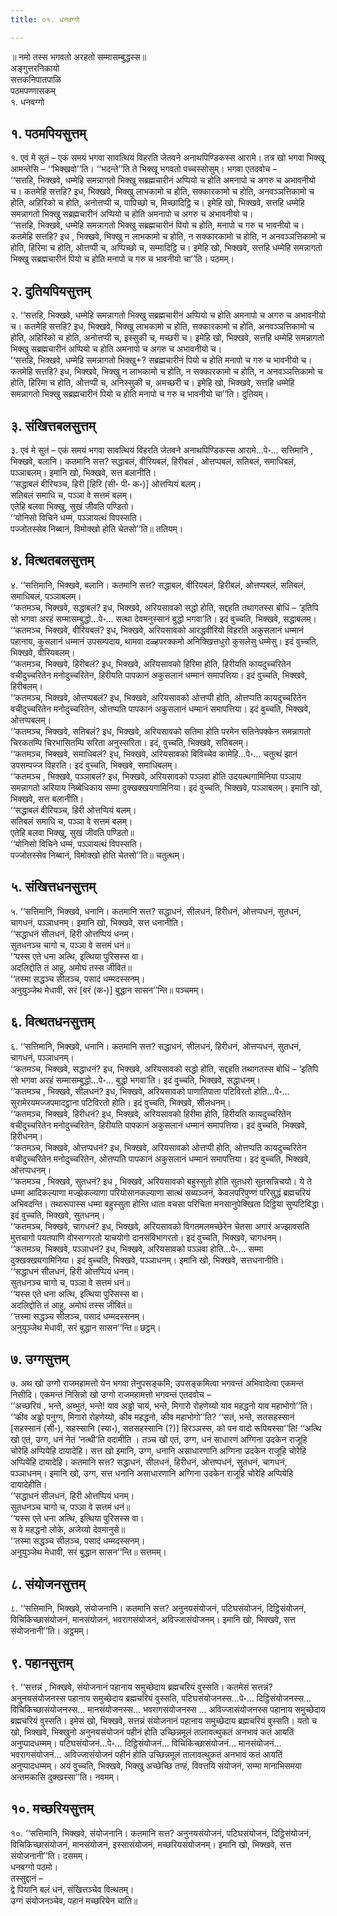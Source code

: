 ```yaml
---
title: ०१. धनवग्गो

---
```

॥ नमो तस्स भगवतो अरहतो सम्मासम्बुद्धस्स॥  
अङ्गुत्तरनिकायो  
सत्तकनिपातपाळि  
पठमपण्णासकम्  
१. धनवग्गो  


## १. पठमपियसुत्तम्

१. एवं मे सुतं – एकं समयं भगवा सावत्थियं विहरति जेतवने अनाथपिण्डिकस्स आरामे। तत्र खो भगवा भिक्खू आमन्तेसि – ‘‘भिक्खवो’’ति। ‘‘भदन्ते’’ति ते भिक्खू भगवतो पच्चस्सोसुम्। भगवा एतदवोच –  
‘‘सत्तहि, भिक्खवे, धम्मेहि समन्नागतो भिक्खु सब्रह्मचारीनं अप्पियो च होति अमनापो च अगरु च अभावनीयो च। कतमेहि सत्तहि? इध, भिक्खवे, भिक्खु लाभकामो च होति, सक्कारकामो च होति, अनवञ्ञत्तिकामो च होति, अहिरिको च होति, अनोत्तप्पी च, पापिच्छो च, मिच्छादिट्ठि च। इमेहि खो, भिक्खवे, सत्तहि धम्मेहि समन्नागतो भिक्खु सब्रह्मचारीनं अप्पियो च होति अमनापो च अगरु च अभावनीयो च।  
‘‘सत्तहि, भिक्खवे, धम्मेहि समन्नागतो भिक्खु सब्रह्मचारीनं पियो च होति, मनापो च गरु च भावनीयो च। कतमेहि सत्तहि? इध , भिक्खवे, भिक्खु न लाभकामो च होति, न सक्कारकामो च होति, न अनवञ्ञत्तिकामो च होति, हिरिमा च होति, ओत्तप्पी च, अप्पिच्छो च, सम्मादिट्ठि च। इमेहि खो, भिक्खवे, सत्तहि धम्मेहि समन्नागतो भिक्खु सब्रह्मचारीनं पियो च होति मनापो च गरु च भावनीयो चा’’ति। पठमम्।  


## २. दुतियपियसुत्तम्

२. ‘‘सत्तहि, भिक्खवे, धम्मेहि समन्नागतो भिक्खु सब्रह्मचारीनं अप्पियो च होति अमनापो च अगरु च अभावनीयो च। कतमेहि सत्तहि? इध, भिक्खवे, भिक्खु लाभकामो च होति, सक्कारकामो च होति, अनवञ्ञत्तिकामो च होति, अहिरिको च होति, अनोत्तप्पी च, इस्सुकी च, मच्छरी च। इमेहि खो, भिक्खवे, सत्तहि धम्मेहि समन्नागतो भिक्खु सब्रह्मचारीनं अप्पियो च होति अमनापो च अगरु च अभावनीयो च।  
‘‘सत्तहि, भिक्खवे, धम्मेहि समन्नागतो भिक्खु+? सब्रह्मचारीनं पियो च होति मनापो च गरु च भावनीयो च। कतमेहि सत्तहि? इध, भिक्खवे, भिक्खु न लाभकामो च होति, न सक्कारकामो च होति, न अनवञ्ञत्तिकामो च होति, हिरिमा च होति, ओत्तप्पी च, अनिस्सुकी च, अमच्छरी च। इमेहि खो, भिक्खवे, सत्तहि धम्मेहि समन्नागतो भिक्खु सब्रह्मचारीनं पियो च होति मनापो च गरु च भावनीयो चा’’ति। दुतियम्।  


## ३. संखित्तबलसुत्तम्

३. एवं मे सुतं – एकं समयं भगवा सावत्थियं विहरति जेतवने अनाथपिण्डिकस्स आरामे…पे॰… सत्तिमानि , भिक्खवे, बलानि। कतमानि सत्त? सद्धाबलं, वीरियबलं, हिरीबलं , ओत्तप्पबलं, सतिबलं, समाधिबलं, पञ्ञाबलम्। इमानि खो, भिक्खवे, सत्त बलानीति।  
‘‘सद्धाबलं वीरियञ्च, हिरी [हिरि (सी॰ पी॰ क॰)] ओत्तप्पियं बलम्।  
सतिबलं समाधि च, पञ्ञा वे सत्तमं बलम्।  
एतेहि बलवा भिक्खु, सुखं जीवति पण्डितो।  
‘‘योनिसो विचिने धम्मं, पञ्ञायत्थं विपस्सति।  
पज्जोतस्सेव निब्बानं, विमोक्खो होति चेतसो’’ति॥ ततियम्।  


## ४. वित्थतबलसुत्तम्

४. ‘‘सत्तिमानि, भिक्खवे, बलानि। कतमानि सत्त? सद्धाबल, वीरियबलं, हिरीबलं, ओत्तप्पबलं, सतिबलं, समाधिबलं, पञ्ञाबलम्।  
‘‘कतमञ्च, भिक्खवे, सद्धाबलं? इध, भिक्खवे, अरियसावको सद्धो होति, सद्दहति तथागतस्स बोधिं – ‘इतिपि सो भगवा अरहं सम्मासम्बुद्धो…पे॰… सत्था देवमनुस्सानं बुद्धो भगवा’ति। इदं वुच्चति, भिक्खवे, सद्धाबलम्।  
‘‘कतमञ्च, भिक्खवे, वीरियबलं? इध, भिक्खवे, अरियसावको आरद्धवीरियो विहरति अकुसलानं धम्मानं पहानाय, कुसलानं धम्मानं उपसम्पदाय, थामवा दळ्हपरक्कमो अनिक्खित्तधुरो कुसलेसु धम्मेसु। इदं वुच्चति, भिक्खवे, वीरियबलम्।  
‘‘कतमञ्च, भिक्खवे, हिरीबलं? इध, भिक्खवे, अरियसावको हिरिमा होति, हिरीयति कायदुच्चरितेन वचीदुच्चरितेन मनोदुच्चरितेन, हिरीयति पापकानं अकुसलानं धम्मानं समापत्तिया। इदं वुच्चति, भिक्खवे, हिरीबलम्।  
‘‘कतमञ्च, भिक्खवे, ओत्तप्पबलं? इध, भिक्खवे, अरियसावको ओत्तप्पी होति, ओत्तप्पति कायदुच्चरितेन वचीदुच्चरितेन मनोदुच्चरितेन, ओत्तप्पति पापकानं अकुसलानं धम्मानं समापत्तिया। इदं वुच्चति, भिक्खवे, ओत्तप्पबलम्।  
‘‘कतमञ्च, भिक्खवे, सतिबलं? इध, भिक्खवे, अरियसावको सतिमा होति परमेन सतिनेपक्केन समन्नागतो चिरकतम्पि चिरभासितम्पि सरिता अनुस्सरिता। इदं, वुच्चति, भिक्खवे, सतिबलम्।  
‘‘कतमञ्च, भिक्खवे, समाधिबलं? इध, भिक्खवे, अरियसावको विविच्चेव कामेहि…पे॰… चतुत्थं झानं उपसम्पज्ज विहरति। इदं वुच्चति, भिक्खवे, समाधिबलम्।  
‘‘कतमञ्च , भिक्खवे, पञ्ञाबलं? इध, भिक्खवे, अरियसावको पञ्ञवा होति उदयत्थगामिनिया पञ्ञाय समन्नागतो अरियाय निब्बेधिकाय सम्मा दुक्खक्खयगामिनिया। इदं वुच्चति, भिक्खवे, पञ्ञाबलम्। इमानि खो, भिक्खवे, सत्त बलानीति।  
‘‘सद्धाबलं वीरियञ्च, हिरी ओत्तप्पियं बलम्।  
सतिबलं समाधि च, पञ्ञा वे सत्तमं बलम्।  
एतेहि बलवा भिक्खु, सुखं जीवति पण्डितो॥  
‘‘योनिसो विचिने धम्मं, पञ्ञायत्थं विपस्सति।  
पज्जोतस्सेव निब्बानं, विमोक्खो होति चेतसो’’ति॥ चतुत्थम्।  


## ५. संखित्तधनसुत्तम्

५. ‘‘सत्तिमानि, भिक्खवे, धनानि। कतमानि सत्त? सद्धाधनं, सीलधनं, हिरीधनं, ओत्तप्पधनं, सुतधनं, चागधनं, पञ्ञाधनम्। इमानि खो, भिक्खवे, सत्त धनानीति।  
‘‘सद्धाधनं सीलधनं, हिरी ओत्तप्पियं धनम्।  
सुतधनञ्च चागो च, पञ्ञा वे सत्तमं धनं॥  
‘‘यस्स एते धना अत्थि, इत्थिया पुरिसस्स वा।  
अदलिद्दोति तं आहु, अमोघं तस्स जीवितं॥  
‘‘तस्मा सद्धञ्च सीलञ्च, पसादं धम्मदस्सनम्।  
अनुयुञ्जेथ मेधावी, सरं [वरं (क॰)] बुद्धान सासन’’न्ति॥ पञ्चमम्।  


## ६. वित्थतधनसुत्तम्

६. ‘‘सत्तिमानि, भिक्खवे, धनानि। कतमानि सत्त? सद्धाधनं, सीलधनं, हिरीधनं, ओत्तप्पधनं, सुतधनं, चागधनं, पञ्ञाधनम्।  
‘‘कतमञ्च, भिक्खवे, सद्धाधनं? इध, भिक्खवे, अरियसावको सद्धो होति, सद्दहति तथागतस्स बोधिं – ‘इतिपि सो भगवा अरहं सम्मासम्बुद्धो…पे॰… बुद्धो भगवा’ति। इदं वुच्चति, भिक्खवे, सद्धाधनम्।  
‘‘कतमञ्च , भिक्खवे, सीलधनं? इध, भिक्खवे, अरियसावको पाणातिपाता पटिविरतो होति…पे॰… सुरामेरयमज्जपमादट्ठाना पटिविरतो होति। इदं वुच्चति, भिक्खवे, सीलधनम्।  
‘‘कतमञ्च, भिक्खवे, हिरीधनं? इध, भिक्खवे, अरियसावको हिरीमा होति, हिरीयति कायदुच्चरितेन वचीदुच्चरितेन मनोदुच्चरितेन, हिरीयति पापकानं अकुसलानं धम्मानं समापत्तिया। इदं वुच्चति, भिक्खवे, हिरीधनम्।  
‘‘कतमञ्च, भिक्खवे, ओत्तप्पधनं? इध, भिक्खवे, अरियसावको ओत्तप्पी होति, ओत्तप्पति कायदुच्चरितेन वचीदुच्चरितेन मनोदुच्चरितेन, ओत्तप्पति पापकानं अकुसलानं धम्मानं समापत्तिया। इदं वुच्चति, भिक्खवे, ओत्तप्पधनम्।  
‘‘कतमञ्च , भिक्खवे, सुतधनं? इध , भिक्खवे, अरियसावको बहुस्सुतो होति सुतधरो सुतसन्निचयो। ये ते धम्मा आदिकल्याणा मज्झेकल्याणा परियोसानकल्याणा सात्थं सब्यञ्जनं, केवलपरिपुण्णं परिसुद्धं ब्रह्मचरियं अभिवदन्ति। तथारूपास्स धम्मा बहुस्सुता होन्ति धाता वचसा परिचिता मनसानुपेक्खिता दिट्ठिया सुप्पटिविद्धा। इदं वुच्चति, भिक्खवे, सुतधनम्।  
‘‘कतमञ्च, भिक्खवे, चागधनं? इध, भिक्खवे, अरियसावको विगतमलमच्छेरेन चेतसा अगारं अज्झावसति मुत्तचागो पयतपाणि वोस्सग्गरतो याचयोगो दानसंविभागरतो। इदं वुच्चति, भिक्खवे, चागधनम्।  
‘‘कतमञ्च, भिक्खवे, पञ्ञाधनं? इध, भिक्खवे, अरियसावको पञ्ञवा होति…पे॰… सम्मा दुक्खक्खयगामिनिया। इदं वुच्चति, भिक्खवे, पञ्ञाधनम्। इमानि खो, भिक्खवे, सत्तधनानीति।  
‘‘सद्धाधनं सीलधनं, हिरी ओत्तप्पियं धनम्।  
सुतधनञ्च चागो च, पञ्ञा वे सत्तमं धनं॥  
‘‘यस्स एते धना अत्थि, इत्थिया पुरिसस्स वा।  
अदलिद्दोति तं आहु, अमोघं तस्स जीवितं॥  
‘‘तस्मा सद्धञ्च सीलञ्च, पसादं धम्मदस्सनम्।  
अनुयुञ्जेथ मेधावी, सरं बुद्धान सासन’’न्ति॥ छट्ठम्।  


## ७. उग्गसुत्तम्

७. अथ खो उग्गो राजमहामत्तो येन भगवा तेनुपसङ्कमि; उपसङ्कमित्वा भगवन्तं अभिवादेत्वा एकमन्तं निसीदि। एकमन्तं निसिन्नो खो उग्गो राजमहामत्तो भगवन्तं एतदवोच –  
‘‘अच्छरियं , भन्ते, अब्भुतं, भन्ते! याव अड्ढो चायं, भन्ते, मिगारो रोहणेय्यो याव महद्धनो याव महाभोगो’’ति। ‘‘कीव अड्ढो पनुग्ग, मिगारो रोहणेय्यो, कीव महद्धनो, कीव महाभोगो’’ति? ‘‘सतं, भन्ते, सतसहस्सानं [सहस्सानं (सी॰), सहस्सानि (स्या॰), सतसहस्सानि (?)] हिरञ्ञस्स, को पन वादो रूपियस्सा’’ति! ‘‘अत्थि खो एतं, उग्ग, धनं नेतं ‘नत्थी’ति वदामीति । तञ्च खो एतं, उग्ग, धनं साधारणं अग्गिना उदकेन राजूहि चोरेहि अप्पियेहि दायादेहि। सत्त खो इमानि, उग्ग, धनानि असाधारणानि अग्गिना उदकेन राजूहि चोरेहि अप्पियेहि दायादेहि। कतमानि सत्त? सद्धाधनं, सीलधनं, हिरीधनं, ओत्तप्पधनं, सुतधनं, चागधनं, पञ्ञाधनम्। इमानि खो, उग्ग, सत्त धनानि असाधारणानि अग्गिना उदकेन राजूहि चोरेहि अप्पियेहि दायादेहीति।  
‘‘सद्धाधनं सीलधनं, हिरी ओत्तप्पियं धनम्।  
सुतधनञ्च चागो च, पञ्ञा वे सत्तमं धनं॥  
‘‘यस्स एते धना अत्थि, इत्थिया पुरिसस्स वा।  
स वे महद्धनो लोके, अजेय्यो देवमानुसे॥  
‘‘तस्मा सद्धञ्च सीलञ्च, पसादं धम्मदस्सनम्।  
अनुयुञ्जेथ मेधावी, सरं बुद्धान सासन’’न्ति॥ सत्तमम्।  


## ८. संयोजनसुत्तम्

८. ‘‘सत्तिमानि, भिक्खवे, संयोजनानि। कतमानि सत्त? अनुनयसंयोजनं, पटिघसंयोजनं, दिट्ठिसंयोजनं, विचिकिच्छासंयोजनं, मानसंयोजनं, भवरागसंयोजनं, अविज्जासंयोजनम्। इमानि खो, भिक्खवे, सत्त संयोजनानी’’ति। अट्ठमम्।  


## ९. पहानसुत्तम्

९. ‘‘सत्तन्नं , भिक्खवे, संयोजनानं पहानाय समुच्छेदाय ब्रह्मचरियं वुस्सति। कतमेसं सत्तन्नं? अनुनयसंयोजनस्स पहानाय समुच्छेदाय ब्रह्मचरियं वुस्सति, पटिघसंयोजनस्स…पे॰… दिट्ठिसंयोजनस्स… विचिकिच्छासंयोजनस्स… मानसंयोजनस्स… भवरागसंयोजनस्स … अविज्जासंयोजनस्स पहानाय समुच्छेदाय ब्रह्मचरियं वुस्सति। इमेसं खो, भिक्खवे, सत्तन्नं संयोजनानं पहानाय समुच्छेदाय ब्रह्मचरियं वुस्सति। यतो च खो, भिक्खवे, भिक्खुनो अनुनयसंयोजनं पहीनं होति उच्छिन्नमूलं तालावत्थुकतं अनभावं कतं आयतिं अनुप्पादधम्मम्। पटिघसंयोजनं…पे॰… दिट्ठिसंयोजनं… विचिकिच्छासंयोजनं… मानसंयोजनं… भवरागसंयोजनं… अविज्जासंयोजनं पहीनं होति उच्छिन्नमूलं तालावत्थुकतं अनभावं कतं आयतिं अनुप्पादधम्मम्। अयं वुच्चति, भिक्खवे, भिक्खु अच्छेच्छि तण्हं, विवत्तयि संयोजनं, सम्मा मानाभिसमया अन्तमकासि दुक्खस्सा’’ति। नवमम्।  


## १०. मच्छरियसुत्तम्

१०. ‘‘सत्तिमानि, भिक्खवे, संयोजनानि। कतमानि सत्त? अनुनयसंयोजनं, पटिघसंयोजनं, दिट्ठिसंयोजनं, विचिकिच्छासंयोजनं, मानसंयोजनं, इस्सासंयोजनं, मच्छरियसंयोजनम्। इमानि खो, भिक्खवे, सत्त संयोजनानी’’ति। दसमम्।  
धनवग्गो पठमो।  
तस्सुद्दानं –  
द्वे पियानि बलं धनं, संखित्तञ्चेव वित्थतम्।  
उग्गं संयोजनञ्चेव, पहानं मच्छरियेन चाति॥  